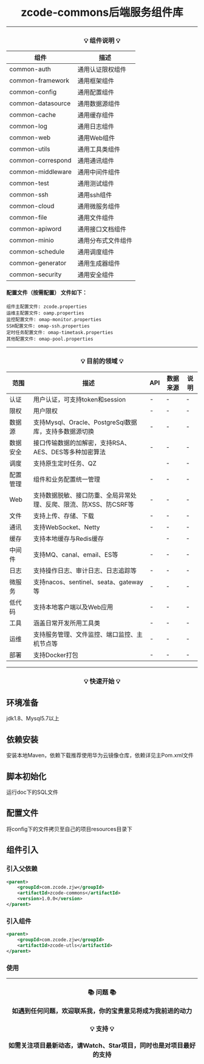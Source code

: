 <h1 align="center">zcode-commons后端服务组件库</h1>

<div align="center">

</div>

<hr />

<h3 align="center">

💡 **组件说明** 💡

</h3>

| 组件                | 描述        |
|-------------------|-----------|
| common-auth       | 通用认证限权组件  |
| common-framework  | 通用框架组件    |
| common-config     | 通用配置组件    |
| common-datasource | 通用数据源组件   |
| common-cache      | 通用缓存组件    |
| common-log        | 通用日志组件    |
| common-web        | 通用Web组件   |
| common-utils      | 通用工具类组件   |
| common-correspond | 通用通讯组件    |
| common-middleware | 通用中间件组件   |
| common-test       | 通用测试组件    |
| common-ssh        | 通用ssh组件   |
| common-cloud      | 通用微服务组件   |
| common-file       | 通用文件组件    |
| common-apiword    | 通用接口文档组件  |
| common-minio      | 通用分布式文件组件 |
| common-schedule   | 通用调度组件    |
| common-generator  | 通用生成器组件   |
| common-security   | 通用安全组件    |

#### 配置文件（按需配置） 文件如下：

```
组件主配置文件: zcode.properties 
运维主配置文件: oamp.properties
监控配置文件: omap-monitor.properties
SSH配置文件: omap-ssh.properties
定时任务配置文件: omap-timetask.properties
其他配置文件: omap-pool.properties
```

<hr/>

<h3 align="center">

💡 **目前的领域** 💡

</h3>

| 范围   | 描述                                    | API | 数据来源 | 说明  |
|------|---------------------------------------|-----|------|-----|
| 认证   | 用户认证，可支持token和session                 | -   | -    | -   |
| 限权   | 用户限权                                  | -   | -    | -   |
| 数据源  | 支持Mysql、Oracle、PostgreSql数据库，支持多数据源切换 | -   | -    | -   |
| 数据安全 | 接口传输数据的加解密，支持RSA、AES、DES等多种加密算法       | -   | -    | -   |
| 调度   | 支持原生定时任务、QZ                           |     | -    | -   |
| 配置管理 | 组件和业务配置统一管理                           | -   | -    | -   |
| Web  | 支持数据脱敏、接口防重、全局异常处理、反爬、限流、防XSS、防CSRF等  | -   | -    | -   |
| 文件   | 支持上传、存储、下载                            | -   | -    | -   |
| 通讯   | 支持WebSocket、Netty                     | -   | -    | -   |
| 缓存   | 支持本地缓存与Redis缓存                        |     | -    | -   |
| 中间件  | 支持MQ、canal、email、ES等                  | -   | -    | -   |
| 日志   | 支持操作日志、审计日志、日志追踪等                     | -   | -    | -   |
| 微服务  | 支持nacos、sentinel、seata、gateway等       | -   | -    | -   |
| 低代码  | 支持本地客户端以及Web应用                        | -   | -    | -   |
| 工具   | 涵盖日常开发所用工具类                           | -   | -    | -   |
| 运维   | 支持服务管理、文件监控、端口监控、主机节点等                | -   | -    | -   |
| 部署   | 支持Docker打包                            | -   | -    | -   |
<hr/>

<h3 align="center">

💡 **快速开始** 💡

</h3>

## 环境准备

jdk1.8、Mysql5.7以上

## 依赖安装

安装本地Maven，依赖下载推荐使用华为云镜像仓库，依赖详见主Pom.xml文件

## 脚本初始化

运行doc下的SQL文件

## 配置文件

将config下的文件拷贝至自己的项目resources目录下

## 组件引入

### 引入父依赖

```xml
<parent>
    <groupId>com.zcode.zjw</groupId>
    <artifactId>zcode-commons</artifactId>
    <version>1.0.0</version>
</parent>
```

### 引入组件

```xml
<parent>
    <groupId>com.zcode.zjw</groupId>
    <artifactId>zcode-utls</artifactId>
</parent>
```

### 使用

<hr />

<h3 align="center">
📚 问题 📚
<br />
<br />
如遇到任何问题，欢迎联系我，你的宝贵意见将成为我前进的动力


<h3 align="center">

💡 支持 💡
<br />
<br />
如需关注项目最新动态，请Watch、Star项目，同时也是对项目最好的支持